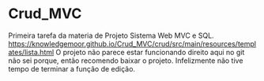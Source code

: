 # Crud_MVC

Primeira tarefa da materia de Projeto Sistema Web MVC e SQL. 
https://knowledgemoor.github.io/Crud_MVC/crud/src/main/resources/templates/lista.html
O projeto não parece estar funcionando direito aqui no git não sei porque, então recomendo baixar o projeto.
Infelizmente não tive tempo de terminar a função de edição.

